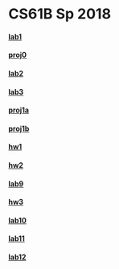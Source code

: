 # CS61B Sp 2018
#### [lab1](https://github.com/miraclezhou/cs61b/tree/master/lab1) 
#### [proj0](https://github.com/miraclezhou/cs61b/tree/master/proj0)
#### [lab2](https://github.com/miraclezhou/cs61b/tree/master/lab2)
#### [lab3](https://github.com/miraclezhou/cs61b/tree/master/lab3)
#### [proj1a](https://github.com/miraclezhou/cs61b/tree/master/proj1a)
#### [proj1b](https://github.com/miraclezhou/cs61b/tree/master/proj1b)
#### [hw1](https://github.com/miraclezhou/cs61b/tree/master/hw1)
#### [hw2](https://github.com/miraclezhou/cs61b/tree/master/hw2)
#### [lab9](https://github.com/miraclezhou/cs61b/tree/master/lab9)
#### [hw3](https://github.com/miraclezhou/cs61b/tree/master/hw3/hw3/hash)
#### [lab10](https://github.com/miraclezhou/cs61b/tree/master/lab10)
#### [lab11](https://github.com/miraclezhou/cs61b/tree/master/lab11)
#### [lab12](https://github.com/miraclezhou/cs61b/tree/master/lab12)

